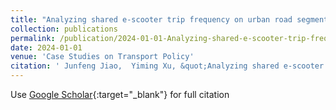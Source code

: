 ```yaml
---
title: "Analyzing shared e-scooter trip frequency on urban road segments in Austin, TX"
collection: publications
permalink: /publication/2024-01-01-Analyzing-shared-e-scooter-trip-frequency-on-urban-road-segments-in-Austin-TX
date: 2024-01-01
venue: 'Case Studies on Transport Policy'
citation: ' Junfeng Jiao,  Yiming Xu, &quot;Analyzing shared e-scooter trip frequency on urban road segments in Austin, TX.&quot; Case Studies on Transport Policy, 2024.'
---
```

Use [Google Scholar](https://scholar.google.com/scholar?q=Analyzing+shared+e+scooter+trip+frequency+on+urban+road+segments+in+Austin,+TX){:target="_blank"} for full citation